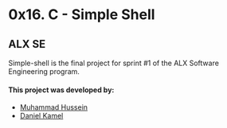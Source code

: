 # 0x16. C - Simple Shell
## ALX SE

Simple-shell is the final project for sprint #1 of the ALX Software Engineering program.
#### This project was developed by:
* [Muhammad Hussein](https://github.com/muhammadSWE)
* [Daniel Kamel](https://github.com/daniel-kamel)
